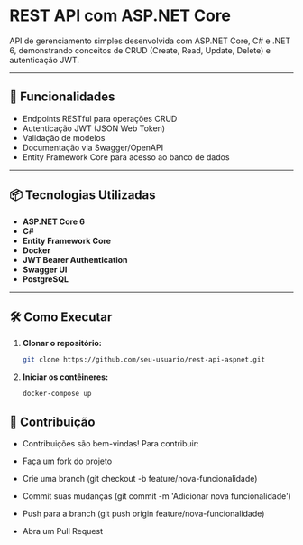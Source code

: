 # REST API com ASP.NET Core

API de gerenciamento simples desenvolvida com ASP.NET Core, C# e .NET 6, demonstrando conceitos de CRUD (Create, Read, Update, Delete) e autenticação JWT.

---

## 🚀 Funcionalidades
- Endpoints RESTful para operações CRUD
- Autenticação JWT (JSON Web Token)
- Validação de modelos
- Documentação via Swagger/OpenAPI
- Entity Framework Core para acesso ao banco de dados

---

## 📦 Tecnologias Utilizadas
- **ASP.NET Core 6**
- **C#**
- **Entity Framework Core**
- **Docker**
- **JWT Bearer Authentication**
- **Swagger UI**
- **PostgreSQL** 

---

## 🛠️ Como Executar

1. **Clonar o repositório:**
   
   ```bash
   git clone https://github.com/seu-usuario/rest-api-aspnet.git
   ```
   
3. **Iniciar os contêineres:**
   
   ```bash
   docker-compose up
   ```
   
## 🤝 Contribuição
- Contribuições são bem-vindas! Para contribuir:

- Faça um fork do projeto
- Crie uma branch (git checkout -b feature/nova-funcionalidade)
- Commit suas mudanças (git commit -m 'Adicionar nova funcionalidade')
- Push para a branch (git push origin feature/nova-funcionalidade)
- Abra um Pull Request
